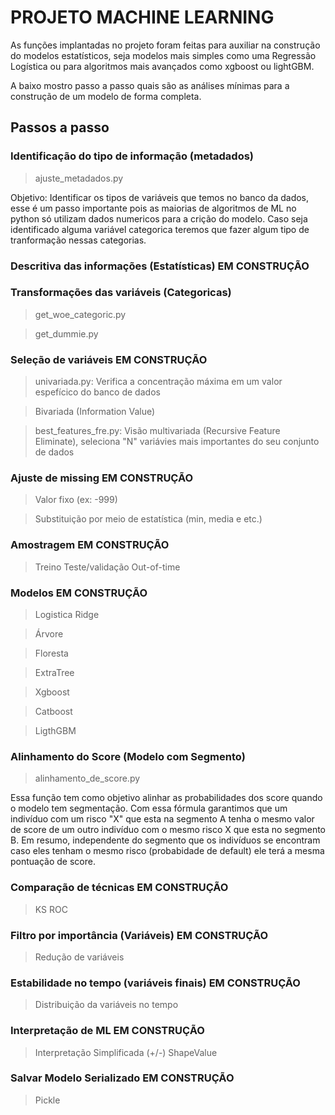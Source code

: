 # PROJETO MACHINE LEARNING

As funções implantadas no projeto foram feitas para auxiliar na construção do modelos estatísticos, seja modelos mais simples como uma Regressão Logística ou para algoritmos mais avançados como xgboost ou lightGBM.

A baixo mostro passo a passo quais são as análises mínimas para a construção de um modelo de forma completa.

## Passos a passo

### Identificação do tipo de informação (metadados) 

> ajuste_metadados.py 

Objetivo: Identificar os tipos de variáveis que temos no banco da dados, esse é um passo importante pois as maiorias de algoritmos de ML no python só utilizam dados numericos para a crição do modelo. Caso seja identificado alguma variável categorica teremos que fazer algum tipo de tranformação nessas categorias.

### Descritiva das informações (Estatísticas) <font collor="#ff0000"> EM CONSTRUÇÃO </font>

### Transformações das variáveis (Categoricas) 

> get_woe_categoric.py

> get_dummie.py

### Seleção de variáveis <font collor="#ff0000"> EM CONSTRUÇÃO </font>

> univariada.py: Verifica a concentração máxima em um valor espefícico do banco de dados

> Bivariada (Information Value)

> best_features_fre.py: Visão multivariada (Recursive Feature Eliminate), seleciona "N" variávies mais importantes do seu conjunto de dados

### Ajuste de missing <font collor="#ff0000"> EM CONSTRUÇÃO </font>

> Valor fixo (ex: -999)

> Substituição por meio de estatística (min, media e etc.)

### Amostragem <font collor="#ff0000"> EM CONSTRUÇÃO </font>

> Treino
> Teste/validação
> Out-of-time

### Modelos <font collor="#ff0000"> EM CONSTRUÇÃO </font>

> Logistica Ridge

> Árvore

> Floresta

> ExtraTree

> Xgboost

> Catboost

> LigthGBM

### Alinhamento do Score (Modelo com Segmento)

> alinhamento_de_score.py

Essa função tem como objetivo alinhar as probabilidades dos score quando o modelo tem segmentação. Com essa fórmula garantimos que um indivíduo com um risco "X" que esta na segmento A tenha o mesmo valor de score de um outro indivíduo com o mesmo risco X que esta no segmento B. Em resumo, independente do segmento que os indivíduos se encontram caso eles tenham o mesmo risco (probabidade de default) ele terá a mesma pontuação de score. 

### Comparação de técnicas <font collor="#ff0000"> EM CONSTRUÇÃO </font>

> KS
> ROC

### Filtro por importância (Variáveis) <font collor="#ff0000"> EM CONSTRUÇÃO </font>

> Redução de variáveis 

### Estabilidade no tempo (variáveis finais) <font collor="#ff0000"> EM CONSTRUÇÃO </font>

> Distribuição da variáveis no tempo

### Interpretação de ML <font collor="#ff0000"> EM CONSTRUÇÃO </font>

> Interpretação Simplificada (+/-)
> ShapeValue

### Salvar Modelo Serializado <font collor="#ff0000"> EM CONSTRUÇÃO </font>

> Pickle
